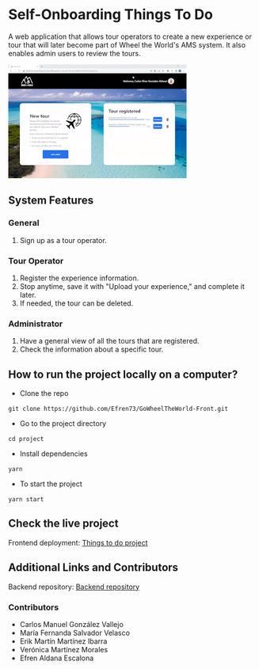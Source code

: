 # Self-Onboarding Things To Do


A web application that allows tour operators to create a new experience or tour that will later become part of Wheel the World's AMS system. It also enables admin users to review the tours.

<p><img src = "https://github.com/Efren73/GoWheelTheWorld-Front/blob/Develop/WheelTheWorldGif.gif" /></p>

## System Features

### General 
1. Sign up as a tour operator.

### Tour Operator
1. Register the experience information.
2. Stop anytime, save it with "Upload your experience," and complete it later.
3. If needed, the tour can be deleted.

### Administrator
1. Have a general view of all the tours that are registered.
2. Check the information about a specific tour. 

## How to run the project locally on a computer?
* Clone the repo 
```shell
git clone https://github.com/Efren73/GoWheelTheWorld-Front.git
```
* Go to the project directory
```shell
cd project
```
* Install dependencies
```shell
yarn
```
* To start the project
```shell
yarn start
```

## Check the live project
Frontend deployment: [Things to do project](https://wheel-the-world-things-to-do.netlify.app/)

## Additional Links and Contributors
Backend repository: [Backend repository](https://github.com/Efren73/things-to-do-api.git)

### Contributors
* Carlos Manuel González Vallejo
* María Fernanda Salvador Velasco
* Erik Martín Martínez Ibarra
* Verónica Martínez Morales 
* Efren Aldana Escalona
